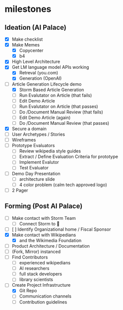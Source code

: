 # milestones

## Ideation (AI Palace)

- [x] Make checklist
- [x] Make Memes
  - [x] Copycenter
  - [x] b4 
- [x] High Level Architecture
- [x] Get LM language model APIs working
  - [x] Retreval (you.com)
  - [x] Generation (OpenAI)
- [ ] Article Generation Lifecycle demo
  - [x] Storm Based Article Generation
  - [ ] Run Evalutator on Article (that fails)
  - [ ] Edit Demo Article
  - [ ] Run Evalutator on Article (that passes)
  - [ ] Do /Document Manual Review (that fails)
  - [ ] Edit Demo Article (again)
  - [ ] Do /Document Manual Review (that passes)
- [x] Secure a domain
- [ ] User Archetypes / Stories
- [ ] Wireframes
- [ ] Prototype Evaluators
  - [ ] Review wikipedia style guides
  - [ ] Extract / Define Evaluation Criteria for prototype
  - [ ] Implement Evalutor
  - [ ] Test Evaluator
- [ ] Demo Day Presentation
  - [ ] architecture slide
  - [ ] 4 color problem (calm tech approved logo)
- [ ] 2 Pager

## Forming (Post AI Palace)

- [ ] Make contact with Storm Team
  - [ ] Connect Storm to 🤗
- [ ] [ ] Identify Organizational home / Fiscal Sponsor
- [x] Make contact with Wikipedians
  - [x] and the Wikimedia Foundation
- [ ] Product Architecture / Documentation
- [ ] (Fork, Mirror) instanced 
- [ ] Find Contributors
  - [ ] experienced wikipedians
  - [ ] AI researchers
  - [ ] full stack developers
  - [ ] library scientists
- [ ] Create Project Infrastructure
  - [x] Git Repo
  - [ ] Communication channels
  - [ ] Contribution guidelines
